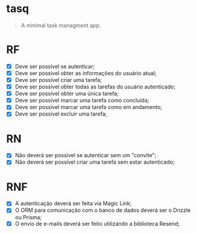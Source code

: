# tasq

> A minimal task managment app.

# RF

- [x] Deve ser possível se autenticar;
- [x] Deve ser possível obter as informações do usuário atual;
- [x] Deve ser possível criar uma tarefa;
- [x] Deve ser possível obter todas as tarefas do usuário autenticado;
- [x] Deve ser possível obter uma única tarefa;
- [x] Deve ser possível marcar uma tarefa como concluída;
- [x] Deve ser possível marcar uma tarefa como em andamento;
- [x] Deve ser possível excluir uma tarefa;

# RN

- [x] Não deverá ser possível se autenticar sem um "convite";
- [x] Não deverá ser possível criar uma tarefa sem estar autenticado;

# RNF

- [x] A autenticação deverá ser feita via Magic Link;
- [x] O ORM para comunicação com o banco de dados deverá ser o Drizzle ou Prisma;
- [x] O envio de e-mails deverá ser feito utilizando a biblioteca Resend;